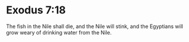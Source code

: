 # Exodus 7:18

The fish in the Nile shall die, and the Nile will stink, and the Egyptians will grow weary of drinking water from the Nile.
